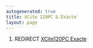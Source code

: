 ```yaml
---
autogenerated: true
title: XCite 120PC & Exacte
layout: page
---
```


1.  REDIRECT [XCite120PC Exacte](XCite120PC_Exacte "wikilink")
